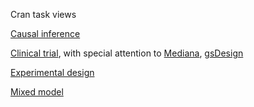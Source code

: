 Cran task views 

[Causal inference](https://cran.r-project.org/web/views/CausalInference.html)

[Clinical trial](https://cran.r-project.org/web/views/ClinicalTrials.html), with special attention to [Mediana](https://cran.r-project.org/web/packages/Mediana/index.html), [gsDesign](https://keaven.github.io/gsDesign/)

[Experimental design](https://cran.r-project.org/web/views/ExperimentalDesign.html)

[Mixed model](https://cran.r-project.org/web/views/MixedModels.html)


